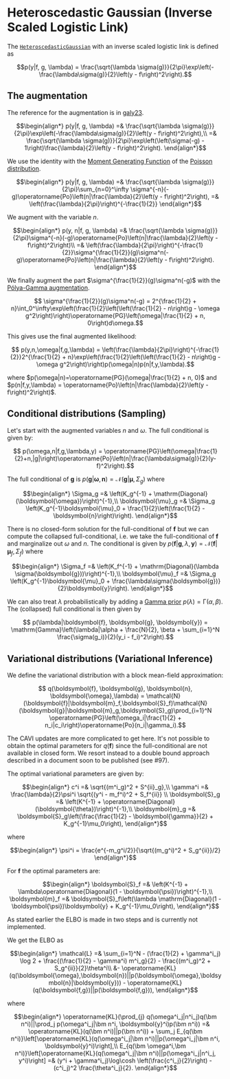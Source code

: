 # Heteroscedastic Gaussian (Inverse Scaled Logistic Link)

The [`HeteroscedasticGaussian`](https://juliagaussianprocesses.github.io/GPLikelihoods.jl/dev/api/#GPLikelihoods.HeteroscedasticGaussianLikelihood) with an inverse scaled logistic link is defined as

```math
p(y|f, g, \lambda) = \frac{\sqrt{\lambda \sigma(g)}}{2\pi}\exp\left(-\frac{\lambda\sigma(g)}{2}\left(y - f\right)^2\right).
```

## The augmentation

The reference for the augmentation is in [galy23](@cite).

```math
\begin{align*}
    p(y|f, g, \lambda) =& \frac{\sqrt{\lambda \sigma(g)}}{2\pi}\exp\left(-\frac{\lambda\sigma(g)}{2}\left(y - f\right)^2\right),\\
    =& \frac{\sqrt{\lambda \sigma(g)}}{2\pi}\exp\left(\left(\sigma(-g) - 1\right)\frac{\lambda}{2}\left(y - f\right)^2\right).
\end{align*}
```

We use the identity with the [Moment Generating Function](https://en.wikipedia.org/wiki/Moment-generating_function) of the [Poisson distribution](https://en.wikipedia.org/wiki/Poisson_distribution).

```math
\begin{align*}
    p(y|f, g, \lambda) =& \frac{\sqrt{\lambda \sigma(g)}}{2\pi}\sum_{n=0}^\infty \sigma^{-n}(-g)\operatorname{Po}\left(n|\frac{\lambda}{2}\left(y - f\right)^2\right),
    =& \left(\frac{\lambda}{2\pi}\right)^{-\frac{1}{2}}
\end{align*}
```

We augment with the variable $n$.

```math
\begin{align*}
    p(y, n|f, g, \lambda) =& \frac{\sqrt{\lambda \sigma(g)}}{2\pi}\sigma^{-n}(-g)\operatorname{Po}\left(n|\frac{\lambda}{2}\left(y - f\right)^2\right)\\
    =& \left(\frac{\lambda}{2\pi}\right)^{-\frac{1}{2}}\sigma^{\frac{1}{2}}(g)\sigma^n(-g)\operatorname{Po}\left(n|\frac{\lambda}{2}\left(y - f\right)^2\right).
\end{align*}
```

We finally augment the part $\sigma^{\frac{1}{2}}(g)\sigma^n(-g)$ with the [Pólya-Gamma augmentation]().

```math
    \sigma^{\frac{1}{2}}(g)\sigma^n(-g) = 2^{\frac{1}{2} + n}\int_0^\infty\exp\left(\frac{1}{2}\left(\left(\frac{1}{2} - n\right)g - \omega g^2\right)\right)\operatorname{PG}\left(\omega|\frac{1}{2} + n, 0\right)d\omega.
```

This gives use the final augmented likelihood:

```math
    p(y,n,\omega|f,g,\lambda) = \left(\frac{\lambda}{2\pi}\right)^{-\frac{1}{2}}2^{\frac{1}{2} + n}\exp\left(\frac{1}{2}\left(\left(\frac{1}{2} - n\right)g - \omega g^2\right)\right)p(\omega|n)p(n|f,y,\lambda).
```

where $p(\omega|n)=\operatorname{PG}(\omega|\frac{1}{2} + n, 0)$ and $p(n|f,y,\lambda) = \operatorname{Po}\left(n|\frac{\lambda}{2}\left(y - f\right)^2\right)$.

## Conditional distributions (Sampling)

Let's start with the augmented variables $n$ and $\omega$.
The full conditional is given by:

```math
    p(\omega,n|f,g,\lambda,y) = \operatorname{PG}\left(\omega|\frac{1}{2}+n,|g|\right)\operatorname{Po}\left(n|\frac{\lambda\sigma(g)}{2}(y-f)^2\right).
```

The full conditional of $\boldsymbol{g}$ is $p(\boldsymbol{g}|\boldsymbol{\omega}, \boldsymbol{n}) = \mathcal{N}\left(\boldsymbol{g}|\boldsymbol{\mu},\Sigma_g\right)$ where

```math
\begin{align*}
    \Sigma_g =& \left(K_g^{-1} + \mathrm{Diagonal}(\boldsymbol{\omega})\right)^{-1},\\
    \boldsymbol{\mu}_g =& \Sigma_g \left(K_g^{-1}\boldsymbol{\mu}_0 + \frac{1}{2}\left(\frac{1}{2} - \boldsymbol{n}\right)\right).
\end{align*}
```

There is no closed-form solution for the full-conditional of $\boldsymbol{f}$ but we can compute the collapsed full-conditional, i.e. we take the full-conditional of $\boldsymbol{f}$ and marginalize out $\omega$ and $n$.
The conditional is given by $p(\boldsymbol{f}|\boldsymbol{g},\lambda,\boldsymbol{y}) = \mathcal{N}(\boldsymbol{f}|\boldsymbol{\mu}_f,\Sigma_f)$ where

```math
\begin{align*}
    \Sigma_f =& \left(K_f^{-1} + \mathrm{Diagonal}(\lambda \sigma(\boldsymbol{g}))\right)^{-1},\\
    \boldsymbol{\mu}_f =& \Sigma_g \left(K_g^{-1}\boldsymbol{\mu}_0 + \frac{\lambda\sigma(\boldsymbol{g})}{2}\boldsymbol{y}\right).
\end{align*}
```

We can also treat $\lambda$ probabilistically by adding a [Gamma prior](https://en.wikipedia.org/wiki/Gamma_distribution) $p(\lambda) = \mathrm{\Gamma}(\alpha, \beta)$. The (collapsed) full conditional is then given by

```math
    p(\lambda|\boldsymbol{f}, \boldsymbol{g}, \boldsymbol{y}) = \mathrm{Gamma}\left(\lambda|\alpha + \frac{N}{2}, \beta + \sum_{i=1}^N \frac{\sigma(g_i)}{2}(y_i - f_i)^2\right).
```

## Variational distributions (Variational Inference)

We define the variational distribution with a block mean-field approximation:

```math
    q(\boldsymbol{f}, \boldsymbol{g}, \boldsymbol{n}, \boldsymbol{\omega},\lambda) = \mathcal{N}(\boldsymbol{f}|\boldsymbol{m}_f,\boldsymbol{S}_f)\mathcal{N}(\boldsymbol{g}|\boldsymbol{m}_g,\boldsymbol{S}_g)\prod_{i=1}^N \operatorname{PG}\left(\omega_i|\frac{1}{2} + n_i|c_i\right)\operatorname{Po}(n_i|\gamma_i).
```

The CAVI updates are more complicated to get here.
It's not possible to obtain the optimal parameters for $q(\boldsymbol{f})$ since the full-conditional are not available in closed form.
We resort instead to a double bound approach described in a document soon to be published (see #97).

The optimal variational parameters are given by:

```math
\begin{align*}
    c^i =& \sqrt{(m^i_g)^2 + S^{ii}_g},\\
    \gamma^i =& \frac{\lambda}{2}\psi^i \sqrt{(y^i - m_f^i)^2 + S_f^{ii}} \\
    \boldsymbol{S}_g =& \left(K^{-1} + \operatorname{Diagonal}(\boldsymbol{\theta})\right)^{-1},\\
    \boldsymbol{m}_g =& \boldsymbol{S}_g\left(\frac{\frac{1}{2} - \boldsymbol{\gamma}}{2} + K_g^{-1}\mu_0\right),
\end{align*}
```

where

```math
\begin{align*}
    \psi^i = \frac{e^{-m_g^i/2}}{\sqrt{(m_g^i)^2 + S_g^{ii}}/2}
\end{align*}
```

For $\boldsymbol{f}$ the optimal parameters are:

```math
\begin{align*}
    \boldsymbol{S}_f =& \left(K^{-1} + \lambda\operatorname{Diagonal}(1 - \boldsymbol{\psi})\right)^{-1},\\
    \boldsymbol{m}_f =& \boldsymbol{S}_f\left(\lambda \mathrm{Diagonal}(1 - \boldsymbol{\psi})\boldsymbol{y} + K_g^{-1}\mu_0\right),
\end{align*}
```

As stated earlier the ELBO is made in two steps and is currently not implemented.

We get the ELBO as

```math
\begin{align*}
    \mathcal{L} =& \sum_{i=1}^N -  (\frac{1}{2} + \gamma^i_j) \log 2 + \frac{(\frac{1}{2} - \gamma^i) m^i_g}{2} - \frac{(m^i_g)^2 + S_g^{ii}}{2}\theta^i\\ 
    &- \operatorname{KL}(q(\boldsymbol{\omega},\boldsymbol{n})||p(\boldsymbol{\omega},\boldsymbol{n}|\boldsymbol{y})) - \operatorname{KL}(q(\boldsymbol{f,g})||p(\boldsymbol{f,g})),
\end{align*}
```

where

```math
\begin{align*}
    \operatorname{KL}(\prod_{j} q(\omega^i_j|n^i_j)q(\bm n^i)||\prod_j p(\omega^i_j|\bm n^i, \boldsymbol{y}^i)p(\bm n^i)) =& \operatorname{KL}(q(\bm n^i)||p(\bm n^i)) + \sum_j E_{q(\bm n^i)}\left[\operatorname{KL}(q(\omega^i_j|\bm n^i)||p(\omega^i_j|\bm n^i, \boldsymbol{y}^i)\right],\\
    E_{q(\bm \omega^i,\bm n^i)}\left[\operatorname{KL}(q(\omega^i_j|\bm n^i)||p(\omega^i_j|n^i_j, y^i)\right] =& (y^i + \gamma^i_j)\log\cosh \left(\frac{c^i_j}{2}\right) - (c^i_j)^2 \frac{\theta^i_j}{2}.
\end{align*}
```
